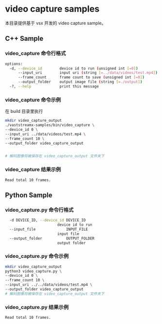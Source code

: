 # video capture samples

本目录提供基于 vsx 开发的 video capture sample。

## C++ Sample
### video_capture 命令行格式
```bash
options:
  -d, --device_id        device id to run (unsigned int [=0])
      --input_uri        input uri (string [=../data/videos/test.mp4])
      --frame_count      frame count to save (unsigned int [=0])
      --output_folder    output image file (string [=./output])
  -?, --help             print this message
```
### video_capture 命令示例
在 build 目录里执行  
```bash
mkdir video_capture_output
./vaststreamx-samples/bin/video_capture \
--device_id 0 \
--input_uri ../data/videos/test.mp4 \
--frame_count 10 \
--output_folder video_capture_output


# 解码图像将被保存在 video_capture_output 文件夹下
```

### video_capture 结果示例

```bash
Read total 10 frames.
```

## Python Sample

### video_capture.py 命令行格式
```bash
  -d DEVICE_ID, --device_id DEVICE_ID
                        device id to run
  --input_file              INPUT_FILE
                        input file
  --output_folder           OUTPUT_FOLDER
                        output folder
```

### video_capture.py 命令示例

```bash
mkdir video_capture_output
python3 video_capture.py \
--device_id 0 \
--frame_count 10 \
--input_uri ../../data/videos/test.mp4 \
--output_folder video_capture_output
# 解码图像将被保存在 video_capture_output 文件夹下
```

### video_capture.py 结果示例

```bash
Read total 10 frames.
```